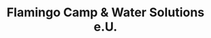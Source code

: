 ---
title: "Flamingo Camp & Water Solutions e.U."
url: /krems-an-der-donau/flamingo-camp-und-water-solutions-e-u/
shop: Eisenwaren
---